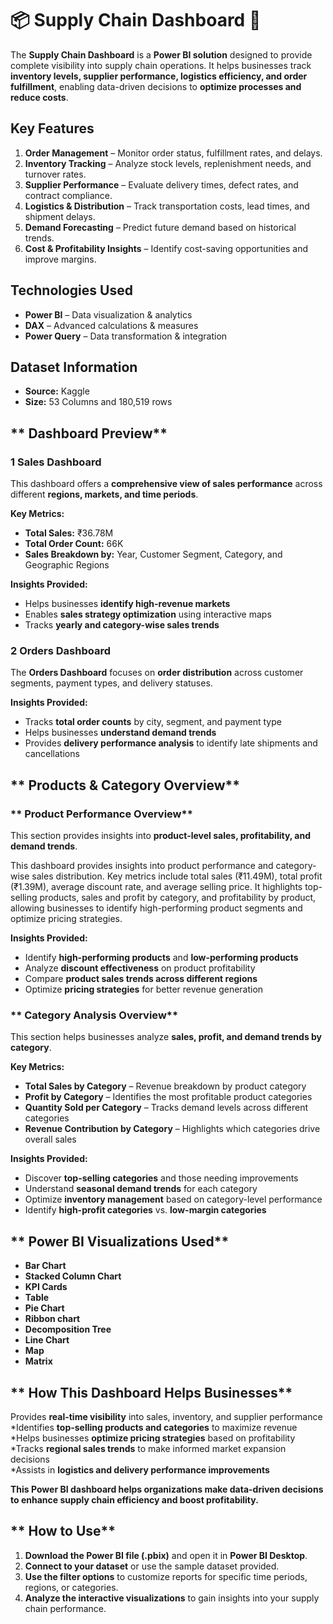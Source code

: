# 📦 Supply Chain Dashboard 🚛  

The **Supply Chain Dashboard** is a **Power BI solution** designed to provide complete visibility into supply chain operations. It helps businesses track **inventory levels, supplier performance, logistics efficiency, and order fulfillment**, enabling data-driven decisions to **optimize processes and reduce costs**.  


## **Key Features**  

1. **Order Management** – Monitor order status, fulfillment rates, and delays.  
2. **Inventory Tracking** – Analyze stock levels, replenishment needs, and turnover rates.  
3. **Supplier Performance** – Evaluate delivery times, defect rates, and contract compliance.  
4. **Logistics & Distribution** – Track transportation costs, lead times, and shipment delays.  
5. **Demand Forecasting** – Predict future demand based on historical trends.  
6. **Cost & Profitability Insights** – Identify cost-saving opportunities and improve margins.  


## **Technologies Used**  

- **Power BI** – Data visualization & analytics  
- **DAX** – Advanced calculations & measures  
- **Power Query** – Data transformation & integration  


## **Dataset Information**  

- **Source:** Kaggle  
- **Size:** 53 Columns and 180,519 rows  


## ** Dashboard Preview**  

### **1️ Sales Dashboard**  
This dashboard offers a **comprehensive view of sales performance** across different **regions, markets, and time periods**.  

 **Key Metrics:**  
- **Total Sales:** ₹36.78M  
- **Total Order Count:** 66K  
- **Sales Breakdown by:** Year, Customer Segment, Category, and Geographic Regions  

**Insights Provided:**  
- Helps businesses **identify high-revenue markets**  
- Enables **sales strategy optimization** using interactive maps  
- Tracks **yearly and category-wise sales trends**  

### **2️ Orders Dashboard**  
The **Orders Dashboard** focuses on **order distribution** across customer segments, payment types, and delivery statuses.  

 **Insights Provided:**  
- Tracks **total order counts** by city, segment, and payment type  
- Helps businesses **understand demand trends**  
- Provides **delivery performance analysis** to identify late shipments and cancellations  


## ** Products & Category Overview**  

### ** Product Performance Overview**  
This section provides insights into **product-level sales, profitability, and demand trends**.  

This dashboard provides insights into product performance and category-wise sales distribution. Key metrics include total sales (₹11.49M), total profit (₹1.39M), average discount rate, and average selling price. It highlights top-selling products, sales and profit by category, and profitability by product, allowing businesses to identify high-performing product segments and optimize pricing strategies.

 

**Insights Provided:**  
- Identify **high-performing products** and **low-performing products**  
- Analyze **discount effectiveness** on product profitability  
- Compare **product sales trends across different regions**  
- Optimize **pricing strategies** for better revenue generation  


### ** Category Analysis Overview**  
This section helps businesses analyze **sales, profit, and demand trends by category**.  

 **Key Metrics:**  
- **Total Sales by Category** – Revenue breakdown by product category  
- **Profit by Category** – Identifies the most profitable product categories  
- **Quantity Sold per Category** – Tracks demand levels across different categories  
- **Revenue Contribution by Category** – Highlights which categories drive overall sales  

**Insights Provided:**  
- Discover **top-selling categories** and those needing improvements  
- Understand **seasonal demand trends** for each category  
- Optimize **inventory management** based on category-level performance  
- Identify **high-profit categories** vs. **low-margin categories**  


## ** Power BI Visualizations Used**  

- **Bar Chart**   
- **Stacked Column Chart** 
- **KPI Cards**   
- **Table**   
- **Pie Chart**  
- **Ribbon chart**
- **Decomposition Tree**
- **Line Chart**
- **Map**
- **Matrix**

## ** How This Dashboard Helps Businesses**  

 Provides **real-time visibility** into sales, inventory, and supplier performance  
 *Identifies **top-selling products and categories** to maximize revenue  
 *Helps businesses **optimize pricing strategies** based on profitability  
 *Tracks **regional sales trends** to make informed market expansion decisions  
 *Assists in **logistics and delivery performance improvements**  

 **This Power BI dashboard helps organizations make data-driven decisions to enhance supply chain efficiency and boost profitability.**  


## ** How to Use**  

1. **Download the Power BI file (.pbix)** and open it in **Power BI Desktop**.  
2. **Connect to your dataset** or use the sample dataset provided.  
3. **Use the filter options** to customize reports for specific time periods, regions, or categories.  
4. **Analyze the interactive visualizations** to gain insights into your supply chain performance.  


 


 




